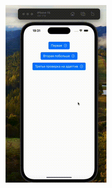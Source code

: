 <p align="center">
  <img src="https://github.com/Michae1Nechaev/gifs/blob/main/kick1.gif" alt="animated" />
</p>
